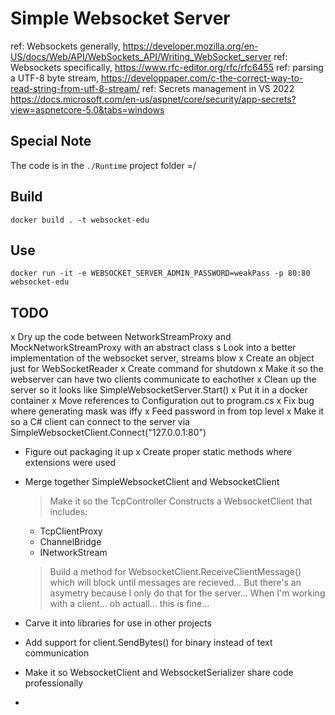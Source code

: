 # Simple Websocket Server

ref:  Websockets generally, https://developer.mozilla.org/en-US/docs/Web/API/WebSockets_API/Writing_WebSocket_server
ref:  Websockets specifically, https://www.rfc-editor.org/rfc/rfc6455
ref:  parsing a UTF-8 byte stream, https://developpaper.com/c-the-correct-way-to-read-string-from-utf-8-stream/
ref:  Secrets management in VS 2022 https://docs.microsoft.com/en-us/aspnet/core/security/app-secrets?view=aspnetcore-5.0&tabs=windows

## Special Note

The code is in the `./Runtime` project folder =/

## Build

```
docker build . -t websocket-edu
```

## Use

```
docker run -it -e WEBSOCKET_SERVER_ADMIN_PASSWORD=weakPass -p 80:80 websocket-edu
```

## TODO

x Dry up the code between NetworkStreamProxy and MockNetworkStreamProxy with an abstract class
s Look into a better implementation of the websocket server, streams blow
x Create an object just for WebSocketReader
x Create command for shutdown
x Make it so the webserver can have two clients communicate to eachother
x Clean up the server so it looks like SimpleWebsocketServer.Start()
x Put it in a docker container
x Move references to Configuration out to program.cs
x Fix bug where generating mask was iffy
x Feed password in from top level
x Make it so a C# client can connect to the server via SimpleWebsocketClient.Connect("127.0.0.1:80")
- Figure out packaging it up
  x Create proper static methods where extensions were used
- Merge together SimpleWebsocketClient and WebsocketClient

  > Make it so the TcpController Constructs a WebsocketClient that includes:
    * TcpClientProxy
    * ChannelBridge
    * INetworkStream
  > Build a method for WebsocketClient.ReceiveClientMessage() which will block until messages are recieved...
    But there's an asymetry because I only do that for the server...  When I'm working with a client... oh actuall...
    this is fine...


- Carve it into libraries for use in other projects
- Add support for client.SendBytes() for binary instead of text communication
- Make it so WebsocketClient and WebsocketSerializer share code professionally
- 
